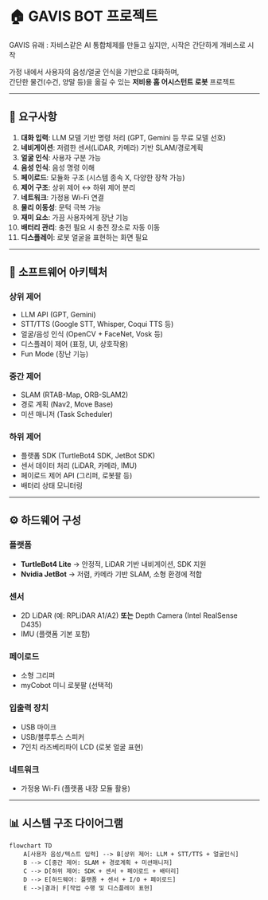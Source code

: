 # 🏠 GAVIS BOT 프로젝트

GAVIS 유래 : 자비스같은 AI 통합체제를 만들고 싶지만, 시작은 간단하게 개비스로 시작

가정 내에서 사용자의 음성/얼굴 인식을 기반으로 대화하며,  
간단한 물건(수건, 양말 등)을 옮길 수 있는 **저비용 홈 어시스턴트 로봇** 프로젝트  

---

## 📌 요구사항
1. **대화 입력**: LLM 모델 기반 명령 처리 (GPT, Gemini 등 무료 모델 선호)  
2. **네비게이션**: 저렴한 센서(LiDAR, 카메라) 기반 SLAM/경로계획  
3. **얼굴 인식**: 사용자 구분 가능  
4. **음성 인식**: 음성 명령 이해  
5. **페이로드**: 모듈화 구조 (시스템 종속 X, 다양한 장착 가능)  
6. **제어 구조**: 상위 제어 ↔ 하위 제어 분리  
7. **네트워크**: 가정용 Wi-Fi 연결  
8. **물리 이동성**: 문턱 극복 가능  
9. **재미 요소**: 가끔 사용자에게 장난 기능  
10. **배터리 관리**: 충전 필요 시 충전 장소로 자동 이동  
11. **디스플레이**: 로봇 얼굴을 표현하는 화면 필요  

---

## 🧩 소프트웨어 아키텍처

### 상위 제어
- LLM API (GPT, Gemini)  
- STT/TTS (Google STT, Whisper, Coqui TTS 등)  
- 얼굴/음성 인식 (OpenCV + FaceNet, Vosk 등)  
- 디스플레이 제어 (표정, UI, 상호작용)  
- Fun Mode (장난 기능)  

### 중간 제어
- SLAM (RTAB-Map, ORB-SLAM2)  
- 경로 계획 (Nav2, Move Base)  
- 미션 매니저 (Task Scheduler)  

### 하위 제어
- 플랫폼 SDK (TurtleBot4 SDK, JetBot SDK)  
- 센서 데이터 처리 (LiDAR, 카메라, IMU)  
- 페이로드 제어 API (그리퍼, 로봇팔 등)  
- 배터리 상태 모니터링  

---

## ⚙️ 하드웨어 구성

### 플랫폼
- **TurtleBot4 Lite** → 안정적, LiDAR 기반 내비게이션, SDK 지원  
- **Nvidia JetBot** → 저렴, 카메라 기반 SLAM, 소형 환경에 적합  

### 센서
- 2D LiDAR (예: RPLiDAR A1/A2) **또는** Depth Camera (Intel RealSense D435)  
- IMU (플랫폼 기본 포함)  

### 페이로드
- 소형 그리퍼  
- myCobot 미니 로봇팔 (선택적)  

### 입출력 장치
- USB 마이크  
- USB/블루투스 스피커  
- 7인치 라즈베리파이 LCD (로봇 얼굴 표현)  

### 네트워크
- 가정용 Wi-Fi (플랫폼 내장 모듈 활용)  

---

## 📊 시스템 구조 다이어그램
```mermaid
flowchart TD
    A[사용자 음성/텍스트 입력] --> B[상위 제어: LLM + STT/TTS + 얼굴인식]
    B --> C[중간 제어: SLAM + 경로계획 + 미션매니저]
    C --> D[하위 제어: SDK + 센서 + 페이로드 + 배터리]
    D --> E[하드웨어: 플랫폼 + 센서 + I/O + 페이로드]
    E -->|결과| F[작업 수행 및 디스플레이 표현]

